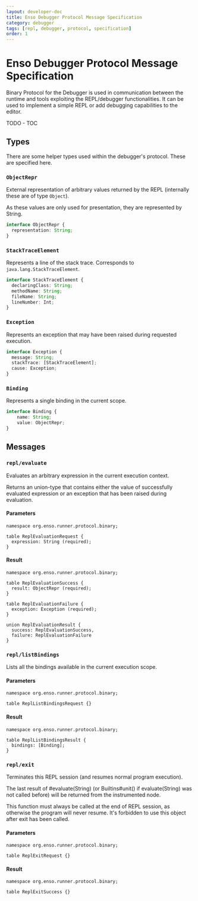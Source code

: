 ```yaml
---
layout: developer-doc
title: Enso Debugger Protocol Message Specification
category: debugger
tags: [repl, debugger, protocol, specification]
order: 1
---
```


# Enso Debugger Protocol Message Specification
Binary Protocol for the Debugger is used in communication between the runtime
and tools exploiting the REPL/debugger functionalities. It can be used to
implement a simple REPL or add debugging capabilities to the editor.

<!-- MarkdownTOC levels="2,3" autolink="true" -->

TODO - TOC

<!-- /MarkdownTOC -->

## Types

There are some helper types used within the debugger's protocol. These are
specified here.

### `ObjectRepr`
External representation of arbitrary values returned by the REPL (internally
these are of type `Object`).

As these values are only used for presentation, they are represented by String.

```typescript
interface ObjectRepr {
  representation: String;
}
```

### `StackTraceElement`
Represents a line of the stack trace. Corresponds to
`java.lang.StackTraceElement`.

```typescript
interface StackTraceElement {
  declaringClass: String;
  methodName: String;
  fileName: String;
  lineNumber: Int;
}
```

### `Exception`
Represents an exception that may have been raised during requested execution.

```typescript
interface Exception {
  message: String;
  stackTrace: [StackTraceElement];
  cause: Exception;
}
```

### `Binding`
Represents a single binding in the current scope.

```typescript
interface Binding {
    name: String;
    value: ObjectRepr;
}
```

## Messages

### `repl/evaluate`
Evaluates an arbitrary expression in the current execution context.

Returns an union-type that contains either the value of successfully evaluated
expression or an exception that has been raised during evaluation.

#### Parameters
```idl
namespace org.enso.runner.protocol.binary;

table ReplEvaluationRequest {
  expression: String (required);
}
```

#### Result
```idl
namespace org.enso.runner.protocol.binary;

table ReplEvaluationSuccess {
  result: ObjectRepr (required);
}

table ReplEvaluationFailure {
  exception: Exception (required);
}

union ReplEvaluationResult {
  success: ReplEvaluationSuccess,
  failure: ReplEvaluationFailure
}
```

### `repl/listBindings`
Lists all the bindings available in the current execution scope.

#### Parameters
```idl
namespace org.enso.runner.protocol.binary;

table ReplListBindingsRequest {}
```

#### Result
```idl
namespace org.enso.runner.protocol.binary;

table ReplListBindingsResult {
  bindings: [Binding];
}
```

### `repl/exit`
Terminates this REPL session (and resumes normal program execution).

The last result of #evaluate(String) (or Builtins#unit() if evaluate(String) was
not called before) will be returned from the instrumented node.

This function must always be called at the end of REPL session, as otherwise the
program will never resume. It's forbidden to use this object after exit has been
called.

#### Parameters
```idl
namespace org.enso.runner.protocol.binary;

table ReplExitRequest {}
```

#### Result
```idl
namespace org.enso.runner.protocol.binary;

table ReplExitSuccess {}
```